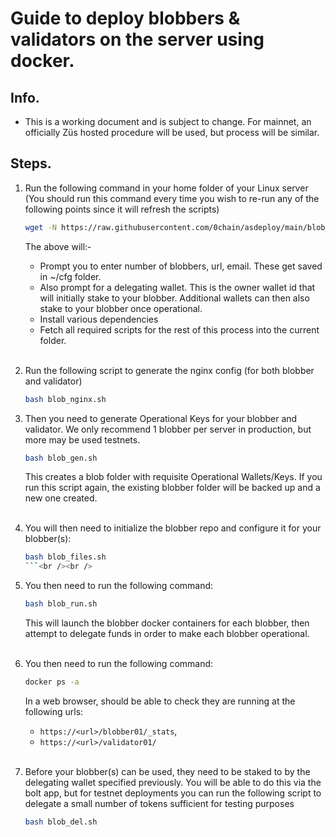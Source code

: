 # Guide to deploy blobbers & validators on the server using docker.
## Info.
- This is a working document and is subject to change. For mainnet, an officially Züs hosted procedure will be
used, but process will be similar.<br />

## Steps.
1. Run the following command in your home folder of your Linux server (You should run this command every time you wish to re-run any of the following points since it will refresh the scripts)
   ```bash
   wget -N https://raw.githubusercontent.com/0chain/asdeploy/main/blob_init.sh ; bash blob_init.sh
   ```
   The above will:-
    - Prompt you to enter number of blobbers, url, email. These get saved in ~/cfg folder.
    - Also prompt for a delegating wallet. This is the owner wallet id that will initially stake to your blobber.
    Additional wallets can then also stake to your blobber once operational.
    - Install various dependencies
    - Fetch all required scripts for the rest of this process into the current folder.<br /><br />
2. Run the following script to generate the nginx config (for both blobber and validator)
    ```bash
    bash blob_nginx.sh
    ```
3. Then you need to generate Operational Keys for your blobber and validator. We only recommend 1 blobber per server in production, but more may be used testnets.
    ```bash
    bash blob_gen.sh
    ```
    This creates a blob folder with requisite Operational Wallets/Keys. If you run this script again, the existing blobber folder will be backed up and a new one created.<br /><br />
4. You will then need to initialize the blobber repo and configure it for your blobber(s):
    ```bash
    bash blob_files.sh
    ```<br /><br />
5. You then need to run the following command:
   ```bash
   bash blob_run.sh
   ```
   This will launch the blobber docker containers for each blobber, then attempt to delegate funds in order to make each blobber operational.<br /><br />
6. You then need to run the following command:
   ```bash
   docker ps -a
   ```
   In a web browser, should be able to check they are running at the following urls:<br />
   - `https://<url>/blobber01/_stats`, 
   - `https://<url>/validator01/`<br /><br />

7. Before your blobber(s) can be used, they need to be staked to by the delegating wallet specified previously. You will be able to do this via the bolt app, but for testnet deployments you can run the following script to delegate a small number of tokens sufficient for testing purposes
   ```bash
   bash blob_del.sh
   ```
